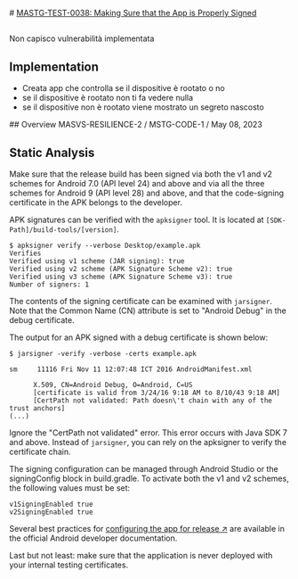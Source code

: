 # [MASTG-TEST-0038: Making Sure that the App is Properly Signed](https://mas.owasp.org/MASTG/tests/android/MASVS-RESILIENCE/MASTG-TEST-0038)

##
Non capisco vulnerabilità implementata


## Implementation

- Creata app che controlla se il dispositive è rootato o no
- se il dispositive è rootato non ti fa vedere nulla
- se il dispositive non è rootato viene mostrato un segreto nascosto

## Overview
MASVS-RESILIENCE-2 / MSTG-CODE-1 / May 08, 2023
## Static Analysis
Make sure that the release build has been signed via both the v1 and v2 schemes for Android 7.0 (API level 24) and above and via all the three schemes for Android 9 (API level 28) and above, and that the code-signing certificate in the APK belongs to the developer.

APK signatures can be verified with the `apksigner` tool. It is located at `[SDK-Path]/build-tools/[version]`.

```
$ apksigner verify --verbose Desktop/example.apk
Verifies
Verified using v1 scheme (JAR signing): true
Verified using v2 scheme (APK Signature Scheme v2): true
Verified using v3 scheme (APK Signature Scheme v3): true
Number of signers: 1
```
The contents of the signing certificate can be examined with `jarsigner`. Note that the Common Name (CN) attribute is set to "Android Debug" in the debug certificate.

The output for an APK signed with a debug certificate is shown below:

```
$ jarsigner -verify -verbose -certs example.apk

sm     11116 Fri Nov 11 12:07:48 ICT 2016 AndroidManifest.xml

      X.509, CN=Android Debug, O=Android, C=US
      [certificate is valid from 3/24/16 9:18 AM to 8/10/43 9:18 AM]
      [CertPath not validated: Path doesn\'t chain with any of the trust anchors]
(...)
```

Ignore the "CertPath not validated" error. This error occurs with Java SDK 7 and above. Instead of `jarsigner`, you can rely on the apksigner to verify the certificate chain.

The signing configuration can be managed through Android Studio or the signingConfig block in build.gradle. To activate both the v1 and v2 schemes, the following values must be set:

```
v1SigningEnabled true
v2SigningEnabled true
```
Several best practices for [configuring the app for release ↗](https://developer.android.com/studio/publish/preparing?hl=it#publishing-configure) are available in the official Android developer documentation.

Last but not least: make sure that the application is never deployed with your internal testing certificates.

